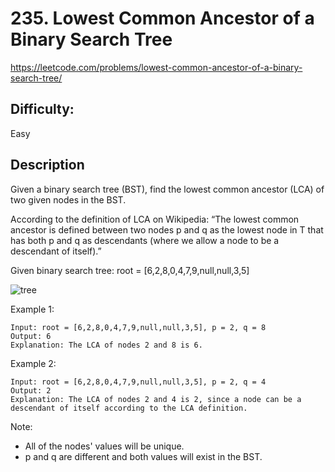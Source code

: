 # 235. Lowest Common Ancestor of a Binary Search Tree

https://leetcode.com/problems/lowest-common-ancestor-of-a-binary-search-tree/

## Difficulty:

Easy

## Description

Given a binary search tree (BST), find the lowest common ancestor 
(LCA) of two given nodes in the BST.

According to the definition of LCA on Wikipedia: “The lowest common 
ancestor is defined between two nodes p and q as the lowest node in 
T that has both p and q as descendants (where we allow a node to be 
a descendant of itself).”

Given binary search tree:  root = [6,2,8,0,4,7,9,null,null,3,5]

![tree](https://assets.leetcode.com/uploads/2018/12/14/binarysearchtree_improved.png)

Example 1:
```
Input: root = [6,2,8,0,4,7,9,null,null,3,5], p = 2, q = 8
Output: 6
Explanation: The LCA of nodes 2 and 8 is 6.
```

Example 2:
```
Input: root = [6,2,8,0,4,7,9,null,null,3,5], p = 2, q = 4
Output: 2
Explanation: The LCA of nodes 2 and 4 is 2, since a node can be a descendant of itself according to the LCA definition.
```

Note:
- All of the nodes' values will be unique.
- p and q are different and both values will exist in the BST.
